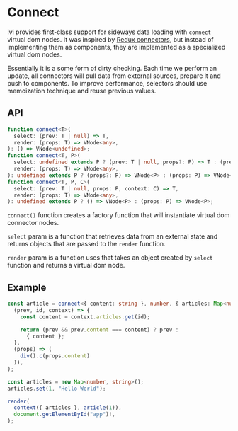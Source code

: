 # Connect

ivi provides first-class support for sideways data loading with `connect` virtual dom nodes. It was inspired by
[Redux connectors](https://github.com/reactjs/react-redux/blob/master/docs/api.md#connectmapstatetoprops-mapdispatchtoprops-mergeprops-options),
but instead of implementing them as components, they are implemented as a specialized virtual dom nodes.

Essentially it is a some form of dirty checking. Each time we perform an update, all connectors will pull data from
external sources, prepare it and push to components. To improve performance, selectors should use memoization technique
and reuse previous values.

## API

```ts
function connect<T>(
  select: (prev: T | null) => T,
  render: (props: T) => VNode<any>,
): () => VNode<undefined>;
function connect<T, P>(
  select: undefined extends P ? (prev: T | null, props?: P) => T : (prev: T | null, props: P) => T,
  render: (props: T) => VNode<any>,
): undefined extends P ? (props?: P) => VNode<P> : (props: P) => VNode<P>;
function connect<T, P, C>(
  select: (prev: T | null, props: P, context: C) => T,
  render: (props: T) => VNode<any>,
): undefined extends P ? () => VNode<P> : (props: P) => VNode<P>;
```

`connect()` function creates a factory function that will instantiate virtual dom connector nodes.

`select` param is a function that retrieves data from an external state and returns objects that are passed to the
`render` function.

`render` param is a function uses that takes an object created by `select` function and returns a virtual dom node.

## Example

```ts
const article = connect<{ content: string }, number, { articles: Map<number, string> }>(
  (prev, id, context) => {
    const content = context.articles.get(id);

    return (prev && prev.content === content) ? prev :
      { content };
  },
  (props) => (
    div().c(props.content)
  )),
);

const articles = new Map<number, string>();
articles.set(1, "Hello World");

render(
  context({ articles }, article(1)),
  document.getElementById("app")!,
);
```

